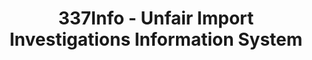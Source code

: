 ---
bigquery: https://console.cloud.google.com/bigquery?p=patents-public-data&d=usitc_investigations&page=dataset&project=sheets-management-319211
citation: US International Trade Commission 337Info Unfair Import Investigations Information
  System
contributors: US International Trade Comission
cost: None
description: US International Trade Commission 337Info Unfair Import Investigations
  Information System contains data on investigations done under Section 337. Section
  337 declares the infringement of certain statutory intellectual property rights
  and other forms of unfair competition in import trade to be unlawful practices.
  Most Section 337 investigations involve allegations of patent or registered trademark
  infringement.
documentation: FAQ and tutorial available on the site
last_edit: 04/07/2022, 22:26:27
location: https://pubapps2.usitc.gov/337external/
maintained_by: US International Trade Comission
schema_fields:
- startDateMarkmanHearing
- gcAttorney
- issueDateOtherNonFinal
- invUnfairAct
- teoIdIssueDate
- markmanHearing
- htsNumbers
- dateCreated
- dateComplaintFiled
- currentActiveALJ
- id
- internalRemand
- actualStartDateEvidHear
- lastUpdated
- patentNumbers
- finalDetNoViolation
- scheduledStartDateEvidHear
- investigationTermDate
- docketNo
- cafcAppeals
- actualEndDateEvidHear
- endDateMarkmanHearing
- ouiiParticipation
- teoReliefGranted
- title
- finalIdOnViolationIssue
- investigationType
- dateOfPublicationFrNotice
- respondent
- copyrightNumbers
- teoProceedingInvolved
- patentNumber
- ouiiAttorney
- complainant
- finalDetViolation
- investigationNo
- targetDate
- teoIdDueDate
- aljAssigned
- publication_number
- finalIdOnViolationDue
- scheduledEndDateEvidHear
- currentStatus
- trademarkNumbers
shortname: unfair_import_investigations
tags:
- import
- legal
- trade
timeframe: 2008-2021 (prior to 2008 downloadable as a JSON file)
title: 337Info - Unfair Import Investigations Information System
uuid: 2721f5ec-e599-4890-9265-9706719fc71e
---